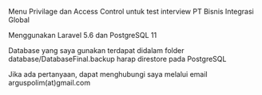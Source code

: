 Menu Privilage dan Access Control untuk test interview PT Bisnis Integrasi Global

Menggunakan Laravel 5.6 dan PostgreSQL 11

Database yang saya gunakan terdapat didalam folder database/DatabaseFinal.backup harap direstore pada PostgreSQL

Jika ada pertanyaan, dapat menghubungi saya melalui email arguspolim(at)gmail.com
